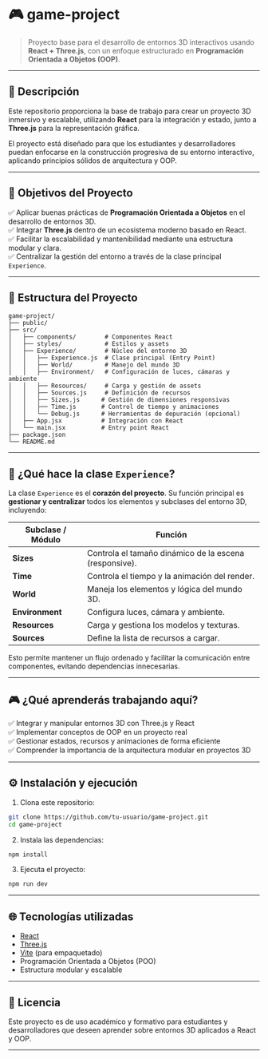 # 🎮 game-project

> Proyecto base para el desarrollo de entornos 3D interactivos usando **React + Three.js**, con un enfoque estructurado en **Programación Orientada a Objetos (OOP)**.

---

## 🚀 Descripción

Este repositorio proporciona la base de trabajo para crear un proyecto 3D inmersivo y escalable, utilizando **React** para la integración y estado, junto a **Three.js** para la representación gráfica.

El proyecto está diseñado para que los estudiantes y desarrolladores puedan enfocarse en la construcción progresiva de su entorno interactivo, aplicando principios sólidos de arquitectura y OOP.

---

## 🎯 Objetivos del Proyecto

✅ Aplicar buenas prácticas de **Programación Orientada a Objetos** en el desarrollo de entornos 3D.  
✅ Integrar **Three.js** dentro de un ecosistema moderno basado en React.  
✅ Facilitar la escalabilidad y mantenibilidad mediante una estructura modular y clara.  
✅ Centralizar la gestión del entorno a través de la clase principal `Experience`.  

---

## 📂 Estructura del Proyecto

```
game-project/
├── public/
├── src/
│   ├── components/        # Componentes React
│   ├── styles/            # Estilos y assets
│   ├── Experience/        # Núcleo del entorno 3D
│   │   ├── Experience.js  # Clase principal (Entry Point)
│   │   ├── World/         # Manejo del mundo 3D
│   │   ├── Environment/   # Configuración de luces, cámaras y ambiente
│   │   ├── Resources/     # Carga y gestión de assets
│   │   ├── Sources.js     # Definición de recursos
│   │   ├── Sizes.js      # Gestión de dimensiones responsivas
│   │   ├── Time.js       # Control de tiempo y animaciones
│   │   └── Debug.js      # Herramientas de depuración (opcional)
│   ├── App.jsx           # Integración con React
│   └── main.jsx          # Entry point React
├── package.json
└── README.md
```

---

## 🧩 ¿Qué hace la clase `Experience`?

La clase `Experience` es el **corazón del proyecto**. Su función principal es **gestionar y centralizar** todos los elementos y subclases del entorno 3D, incluyendo:

| Subclase / Módulo | Función                                                  |
|-------------------|----------------------------------------------------------|
| **Sizes**        | Controla el tamaño dinámico de la escena (responsive).    |
| **Time**         | Controla el tiempo y la animación del render.             |
| **World**        | Maneja los elementos y lógica del mundo 3D.               |
| **Environment**  | Configura luces, cámara y ambiente.                      |
| **Resources**    | Carga y gestiona los modelos y texturas.                  |
| **Sources**      | Define la lista de recursos a cargar.                     |

Esto permite mantener un flujo ordenado y facilitar la comunicación entre componentes, evitando dependencias innecesarias.

---

## 🎮 ¿Qué aprenderás trabajando aquí?

✅ Integrar y manipular entornos 3D con Three.js y React  
✅ Implementar conceptos de OOP en un proyecto real  
✅ Gestionar estados, recursos y animaciones de forma eficiente  
✅ Comprender la importancia de la arquitectura modular en proyectos 3D

---

## ⚙️ Instalación y ejecución

1. Clona este repositorio:
```bash
git clone https://github.com/tu-usuario/game-project.git
cd game-project
```

2. Instala las dependencias:
```bash
npm install
```

3. Ejecuta el proyecto:
```bash
npm run dev
```

---

## 🌐 Tecnologías utilizadas

- [React](https://react.dev/)
- [Three.js](https://threejs.org/)
- [Vite](https://vitejs.dev/) (para empaquetado)
- Programación Orientada a Objetos (POO)
- Estructura modular y escalable

---

## 📄 Licencia

Este proyecto es de uso académico y formativo para estudiantes y desarrolladores que deseen aprender sobre entornos 3D aplicados a React y OOP.

---
